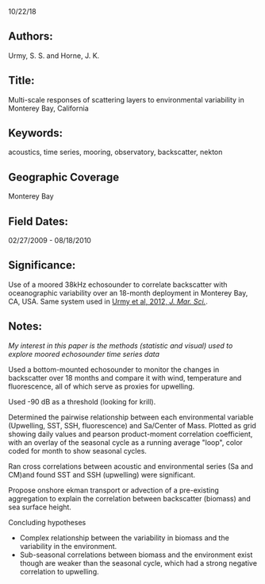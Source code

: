 10/22/18
## Authors:
Urmy, S. S. and Horne, J. K.
## Title:
Multi-scale responses of scattering layers to environmental variability in Monterey Bay, California
## Keywords:
acoustics, time series, mooring, observatory, backscatter, nekton
## Geographic Coverage
Monterey Bay
## Field Dates:
02/27/2009 - 08/18/2010
## Significance:
Use of a moored 38kHz echosounder to correlate backscatter with oceanographic variability over an 18-month deployment in Monterey Bay, CA, USA.  Same system used in [Urmy et al, 2012, *J. Mar. Sci.*](https://academic.oup.com/icesjms/article/69/2/184/701699).

## Notes:
*My interest in this paper is the methods (statistic and visual) used to explore moored echosounder time series data*

Used a bottom-mounted echosounder to monitor the changes in backscatter over 18 months and compare it with wind, temperature and fluorescence, all of which serve as proxies for upwelling.

Used -90 dB as a threshold (looking for krill).

Determined the pairwise relationship between each environmental variable (Upwelling, SST, SSH, fluorescence) and Sa/Center of Mass.  Plotted as grid showing daily values and pearson product-moment correlation coefficient, with an overlay of the seasonal cycle as a running average "loop", color coded for month to show seasonal cycles.

Ran cross correlations between acoustic and environmental series (Sa and CM)and found SST and SSH (upwelling) were significant.

Propose onshore ekman transport or advection of a pre-existing aggregation to explain the correlation between backscatter (biomass) and sea surface height.

Concluding hypotheses
* Complex relationship between the variability in biomass and the variability in the environment.
* Sub-seasonal correlations between biomass and the environment exist though are weaker than the seasonal cycle, which had a strong negative correlation to upwelling.
